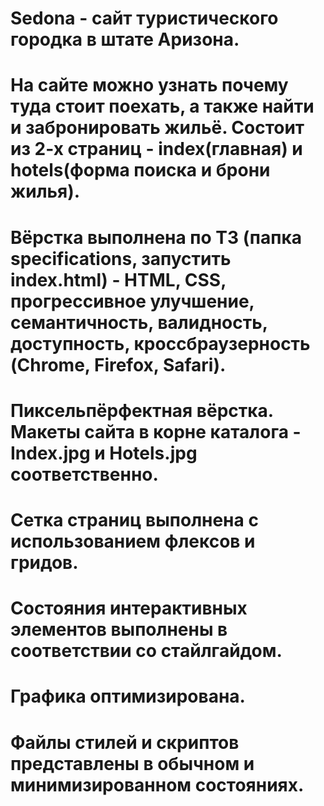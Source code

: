 # Sedona - сайт туристического городка в штате Аризона.
# На сайте можно узнать почему туда стоит поехать, а также найти и забронировать жильё. Состоит из 2-х страниц - index(главная) и hotels(форма поиска и брони жилья).
# Вёрстка выполнена по ТЗ (папка specifications, запустить index.html) - HTML, CSS, прогрессивное улучшение, семантичность, валидность, доступность, кроссбраузерность (Chrome, Firefox, Safari).
# Пиксельпёрфектная вёрстка. Макеты сайта в корне каталога - Index.jpg и Hotels.jpg соответственно.
# Сетка страниц выполнена с использованием флексов и гридов.
# Состояния интерактивных элементов выполнены в соответствии со стайлгайдом.
# Графика оптимизирована.
# Файлы стилей и скриптов представлены в обычном и минимизированном состояниях.